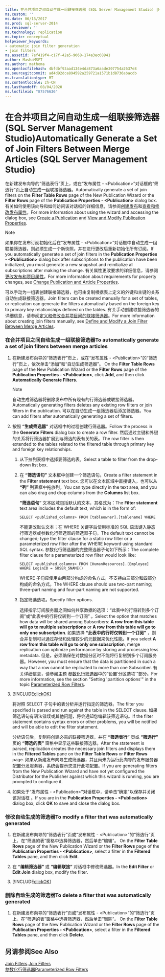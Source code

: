 ```yaml
---
title: 在合并项目之间自动生成一组联接筛选器 (SQL Server Management Studio) |Microsoft Docs
ms.custom: ''
ms.date: 06/13/2017
ms.prod: sql-server-2014
ms.reviewer: ''
ms.technology: replication
ms.topic: conceptual
helpviewer_keywords:
- automatic join filter generation
- join filters
ms.assetid: 7ef419f4-c17f-42a5-9068-174a3ec08941
author: MashaMSFT
ms.author: mathoma
ms.openlocfilehash: 4bfdbf93aad134e4da873a6aade307754a2637e8
ms.sourcegitcommit: ad4d92dce894592a259721a1571b1d8736abacdb
ms.translationtype: MT
ms.contentlocale: zh-CN
ms.lasthandoff: 08/04/2020
ms.locfileid: "87576636"
---
```

# <a name="automatically-generate-a-set-of-join-filters-between-merge-articles-sql-server-management-studio"></a><span data-ttu-id="6aaa5-102">在合并项目之间自动生成一组联接筛选器 (SQL Server Management Studio)</span><span class="sxs-lookup"><span data-stu-id="6aaa5-102">Automatically Generate a Set of Join Filters Between Merge Articles (SQL Server Management Studio)</span></span>
  <span data-ttu-id="6aaa5-103">在新建发布向导的“筛选表行”页上，或在“发布属性 -   \<Publication>”对话框的“筛选行”页上自动生成一组联接筛选器。</span><span class="sxs-lookup"><span data-stu-id="6aaa5-103">Automatically generate a set of join filters on the **Filter Table Rows** page of the New Publication Wizard or the **Filter Rows** page of the **Publication Properties - \<Publication>** dialog box.</span></span> <span data-ttu-id="6aaa5-104">有关如何使用该向导和如何访问该对话框的详细信息，请参阅[创建发布](create-a-publication.md)和[查看和修改发布属性](view-and-modify-publication-properties.md)。</span><span class="sxs-lookup"><span data-stu-id="6aaa5-104">For more information about using the wizard and accessing the dialog box, see [Create a Publication](create-a-publication.md) and [View and Modify Publication Properties](view-and-modify-publication-properties.md).</span></span>  
  
> [!NOTE]  
>  <span data-ttu-id="6aaa5-105">如果你在发布订阅初始化后在“发布属性 - \<Publication>”对话框中自动生成一组联接筛选器，则必须生成一个新快照，并在进行更改后重新初始化所有订阅。</span><span class="sxs-lookup"><span data-stu-id="6aaa5-105">If you automatically generate a set of join filters in the **Publication Properties - \<Publication>** dialog box after subscriptions to the publication have been initialized, you must generate a new snapshot and reinitialize all subscriptions after making the change.</span></span> <span data-ttu-id="6aaa5-106">有关属性更改要求的详细信息，请参阅[更改发布和项目属性](change-publication-and-article-properties.md)。</span><span class="sxs-lookup"><span data-stu-id="6aaa5-106">For more information about requirements for property changes, see [Change Publication and Article Properties](change-publication-and-article-properties.md).</span></span>  
  
 <span data-ttu-id="6aaa5-107">可以手动为一组表创建联接筛选器，也可由复制根据表上定义的外键和主键的关系自动生成联接筛选器。</span><span class="sxs-lookup"><span data-stu-id="6aaa5-107">Join filters can be created manually for a set of tables, or replication can generate the filters automatically based on the foreign key to primary key relationships defined on the tables.</span></span> <span data-ttu-id="6aaa5-108">有关手动创建联接筛选器的详细信息，请参阅[定义和修改合并项目间的联接筛选器](define-and-modify-a-join-filter-between-merge-articles.md)。</span><span class="sxs-lookup"><span data-stu-id="6aaa5-108">For more information about creating join filters manually, see [Define and Modify a Join Filter Between Merge Articles](define-and-modify-a-join-filter-between-merge-articles.md).</span></span>  
  
### <a name="to-automatically-generate-a-set-of-join-filters-between-merge-articles"></a><span data-ttu-id="6aaa5-109">在合并项目之间自动生成一组联接筛选器</span><span class="sxs-lookup"><span data-stu-id="6aaa5-109">To automatically generate a set of join filters between merge articles</span></span>  
  
1.  <span data-ttu-id="6aaa5-110">在新建发布向导的“筛选表行”页上，或在“发布属性 - \<Publication>”的“筛选行”页上，依次单击“添加”和“自动生成筛选器”。    </span><span class="sxs-lookup"><span data-stu-id="6aaa5-110">On the **Filter Table Rows** page of the New Publication Wizard or the **Filter Rows** page of the **Publication Properties - \<Publication>**, click **Add**, and then click **Automatically Generate Filters**.</span></span>  
  
    > [!NOTE]  
    >  <span data-ttu-id="6aaa5-111">自动生成筛选器将删除发布中所有现有的行筛选器或联接筛选器。</span><span class="sxs-lookup"><span data-stu-id="6aaa5-111">Automatically generating filters deletes any existing row filters or join filters in the publication.</span></span> <span data-ttu-id="6aaa5-112">可以在自动生成一组筛选器后添加筛选器。</span><span class="sxs-lookup"><span data-stu-id="6aaa5-112">You can add filters after automatically generating a set of filters.</span></span>  
  
2.  <span data-ttu-id="6aaa5-113">按照 **“生成筛选器”** 对话框中的过程创建行筛选器。</span><span class="sxs-lookup"><span data-stu-id="6aaa5-113">Follow the process in the **Generate Filters** dialog box to create a row filter.</span></span> <span data-ttu-id="6aaa5-114">然后通过主键和外键的关系将行筛选器扩展到与筛选的表有关的表。</span><span class="sxs-lookup"><span data-stu-id="6aaa5-114">The row filter is then extended to the tables related to the filtered table through primary key and foreign key relationships.</span></span>  
  
    1.  <span data-ttu-id="6aaa5-115">从下拉列表框中选择要筛选的表。</span><span class="sxs-lookup"><span data-stu-id="6aaa5-115">Select a table to filter from the drop-down list box.</span></span>  
  
    2.  <span data-ttu-id="6aaa5-116">在 **“筛选语句”** 文本框中创建一个筛选语句。</span><span class="sxs-lookup"><span data-stu-id="6aaa5-116">Create a filter statement in the **Filter statement** text box.</span></span> <span data-ttu-id="6aaa5-117">您可以在文本区域中直接键入，也可以从 **“列”** 列表框中拖放列。</span><span class="sxs-lookup"><span data-stu-id="6aaa5-117">You can type directly in the text area, and you can also drag and drop columns from the **Columns** list box.</span></span>  
  
         <span data-ttu-id="6aaa5-118">**“筛选语句”** 文本区域包括默认的文本，其格式为：</span><span class="sxs-lookup"><span data-stu-id="6aaa5-118">The **Filter statement** text area includes the default text, which is in the form of:</span></span>  
  
        ```  
        SELECT <published_columns> FROM [tableowner].[tablename] WHERE  
        ```  
  
         <span data-ttu-id="6aaa5-119">不能更改默认文本；在 WHERE 关键字后使用标准的 SQL 语法键入静态行筛选器或参数化行筛选器的筛选器子句。</span><span class="sxs-lookup"><span data-stu-id="6aaa5-119">The default text cannot be changed; type the filter clause for a static row filter or a parameterized row filter after the WHERE keyword using standard SQL syntax.</span></span> <span data-ttu-id="6aaa5-120">参数化行筛选器的完整筛选器子句如下所示：</span><span class="sxs-lookup"><span data-stu-id="6aaa5-120">The complete filter clause for a parameterized row filter would look like:</span></span>  
  
        ```  
        SELECT <published_columns> FROM [HumanResources].[Employee] WHERE LoginID = SUSER_SNAME()  
        ```  
  
         <span data-ttu-id="6aaa5-121">WHERE 子句应使用由两部分构成的命名方式，不支持由三部分和四部分构成的命名方式。</span><span class="sxs-lookup"><span data-stu-id="6aaa5-121">The WHERE clause should use two-part naming; three-part naming and four-part naming are not supported.</span></span>  
  
    3.  <span data-ttu-id="6aaa5-122">指定筛选选项。</span><span class="sxs-lookup"><span data-stu-id="6aaa5-122">Specify filter options.</span></span>  
  
         <span data-ttu-id="6aaa5-123">选择指示订阅服务器之间如何共享数据的选项：“此表中的行将转到多个订阅”或“此表中的行将仅转到一个订阅” 。</span><span class="sxs-lookup"><span data-stu-id="6aaa5-123">Select the option that matches how data will be shared among Subscribers: **A row from this table will go to multiple subscriptions** or **A row from this table will go to only one subscription**.</span></span> <span data-ttu-id="6aaa5-124">如果选择 **“此表中的行将仅转到一个订阅”** ，则合并复制可以通过存储和处理较少的元数据来优化性能。</span><span class="sxs-lookup"><span data-stu-id="6aaa5-124">If you select **A row from this table will go to only one subscription**, merge replication can optimize performance by storing and processing less metadata.</span></span> <span data-ttu-id="6aaa5-125">但是，必须确保在对数据分区时不能将行复制到多个订阅服务器。</span><span class="sxs-lookup"><span data-stu-id="6aaa5-125">However, you must ensure that the data is partitioned in such a way that a row cannot be replicated to more than one Subscriber.</span></span> <span data-ttu-id="6aaa5-126">有关详细信息，请参阅主题 [参数化行筛选器](../merge/parameterized-filters-parameterized-row-filters.md)中的“设置‘分区选项’”部分。</span><span class="sxs-lookup"><span data-stu-id="6aaa5-126">For more information, see the section "Setting 'partition options'" in the topic [Parameterized Row Filters](../merge/parameterized-filters-parameterized-row-filters.md).</span></span>  
  
3.  [!INCLUDE[clickOK](../../../includes/clickok-md.md)]  
  
     <span data-ttu-id="6aaa5-127">将对照 SELECT 子句中的表分析并运行指定的筛选器。</span><span class="sxs-lookup"><span data-stu-id="6aaa5-127">The filter you specified is parsed and run against the table in the SELECT clause.</span></span> <span data-ttu-id="6aaa5-128">如果筛选语句有语法错误或其他问题，将会通知您编辑该筛选语句。</span><span class="sxs-lookup"><span data-stu-id="6aaa5-128">If the filter statement contains syntax errors or other problems, you will be notified and will be able to edit the filter statement.</span></span>  
  
     <span data-ttu-id="6aaa5-129">分析语句后，复制将创建必需的联接筛选器，并在 **“筛选表行”** 页或 **“筛选行”** 页的 **“筛选的表”** 窗格中显示这些联接筛选器。</span><span class="sxs-lookup"><span data-stu-id="6aaa5-129">After the statement is parsed, replication creates the necessary join filters and displays them in the **Filtered Tables** pane on the **Filter Table Rows** or **Filter Rows** page.</span></span> <span data-ttu-id="6aaa5-130">如果从新建发布向导生成筛选器，并且尚未为运行此向导的发布服务器配置分发服务器，系统会提示您进行此项配置。</span><span class="sxs-lookup"><span data-stu-id="6aaa5-130">If you are generating filters from the New Publication Wizard and have not yet configured the Distributor for the Publisher against which this wizard is running, you are prompted to configure it.</span></span>  
  
4.  <span data-ttu-id="6aaa5-131">如果处于“发布属性 - \<Publication>”对话框中，请单击“确定”以保存并关闭该对话框 。</span><span class="sxs-lookup"><span data-stu-id="6aaa5-131">If you are in the **Publication Properties - \<Publication>** dialog box, click **OK** to save and close the dialog box.</span></span>  
  
### <a name="to-modify-a-filter-that-was-automatically-generated"></a><span data-ttu-id="6aaa5-132">修改自动生成的筛选器</span><span class="sxs-lookup"><span data-stu-id="6aaa5-132">To modify a filter that was automatically generated</span></span>  
  
1.  <span data-ttu-id="6aaa5-133">在新建发布向导的“筛选表行”页或“发布属性 - \<Publication>”的“筛选行”页上，在“筛选的表”窗格中选择筛选器，然后单击“编辑”。    </span><span class="sxs-lookup"><span data-stu-id="6aaa5-133">On the **Filter Table Rows** page of the New Publication Wizard or the **Filter Rows** page of the **Publication Properties - \<Publication>**, select a filter in the **Filtered Tables** pane, and then click **Edit**.</span></span>  
  
2.  <span data-ttu-id="6aaa5-134">在 **“编辑筛选器”** 或 **“编辑联接”** 对话框中修改筛选器。</span><span class="sxs-lookup"><span data-stu-id="6aaa5-134">In the **Edit Filter** or **Edit Join** dialog box, modify the filter.</span></span>  
  
3.  [!INCLUDE[clickOK](../../../includes/clickok-md.md)]  
  
### <a name="to-delete-a-filter-that-was-automatically-generated"></a><span data-ttu-id="6aaa5-135">删除自动生成的筛选器</span><span class="sxs-lookup"><span data-stu-id="6aaa5-135">To delete a filter that was automatically generated</span></span>  
  
1.  <span data-ttu-id="6aaa5-136">在新建发布向导的“筛选表行”页或“发布属性 - \<Publication>”的“筛选行”页上，在“筛选的表”窗格中选择筛选器，然后单击“删除”。    </span><span class="sxs-lookup"><span data-stu-id="6aaa5-136">On the **Filter Table Rows** page of the New Publication Wizard or the **Filter Rows** page of the **Publication Properties - \<Publication>**, select a filter in the **Filtered Tables** pane, and then click **Delete**.</span></span>  
  
## <a name="see-also"></a><span data-ttu-id="6aaa5-137">另请参阅</span><span class="sxs-lookup"><span data-stu-id="6aaa5-137">See Also</span></span>  
 <span data-ttu-id="6aaa5-138">[Join Filters](../merge/join-filters.md) </span><span class="sxs-lookup"><span data-stu-id="6aaa5-138">[Join Filters](../merge/join-filters.md) </span></span>  
 [<span data-ttu-id="6aaa5-139">参数化行筛选器</span><span class="sxs-lookup"><span data-stu-id="6aaa5-139">Parameterized Row Filters</span></span>](../merge/parameterized-filters-parameterized-row-filters.md)  
  
  
